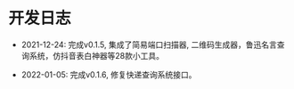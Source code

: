 # 开发日志

- 2021-12-24: 完成v0.1.5, 集成了简易端口扫描器, 二维码生成器，鲁迅名言查询系统，仿抖音表白神器等28款小工具。

- 2022-01-05: 完成v0.1.6, 修复快递查询系统接口。